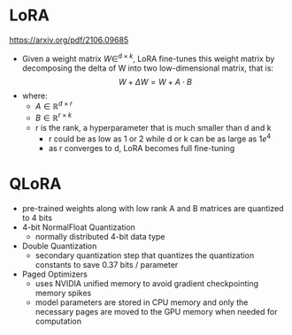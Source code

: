 # LoRA
https://arxiv.org/pdf/2106.09685
- Given a weight matrix $W \in^{d \times k}$, LoRA fine-tunes this weight matrix by decomposing the delta of W into two low-dimensional matrix, that is:
$$
W + \Delta W = W + A \cdot B
$$
- where:
	- $A \in \mathbb{R}^{d \times r}$ 
	- $B \in \mathbb{R}^{r \times k}$
	- r is the rank, a hyperparameter that is much smaller than d and k
		- r could be as low as 1 or 2 while d or k can be as large as $1e^4$
		- as r converges to d, LoRA becomes full fine-tuning
# QLoRA
- pre-trained weights along with low rank A and B matrices are quantized to 4 bits
- 4-bit NormalFloat Quantization
	- normally distributed 4-bit data type
- Double Quantization
	- secondary quantization step that quantizes the quantization constants to save 0.37 bits / parameter
- Paged Optimizers
	- uses NVIDIA unified memory to avoid gradient checkpointing memory spikes
	- model parameters are stored in CPU memory and only the necessary pages are moved to the GPU memory when needed for computation